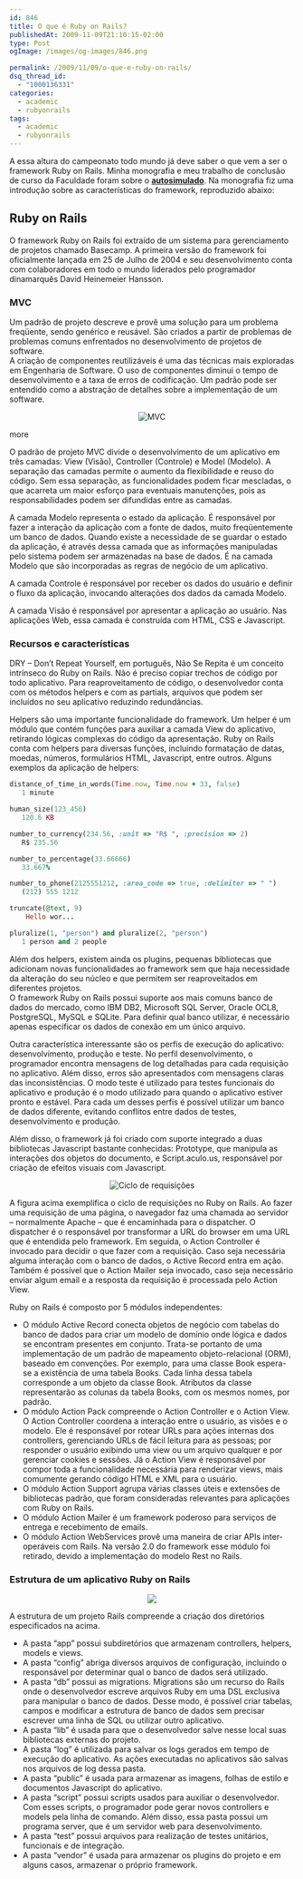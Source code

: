 ```yaml
---
id: 846
title: O que é Ruby on Rails?
publishedAt: 2009-11-09T21:10:15-02:00
type: Post
ogImage: /images/og-images/846.png

permalink: /2009/11/09/o-que-e-ruby-on-rails/
dsq_thread_id:
  - "1000136331"
categories:
  - academic
  - rubyonrails
tags:
  - academic
  - rubyonrails
---
```

A essa altura do campeonato todo mundo já deve saber o que vem a ser o framework Ruby on Rails. Minha monografia e meu trabalho de conclusão de curso da Faculdade foram sobre o [**autosimulado**](http://www.autosimulado.com.br). Na monografia fiz uma introdução sobre as características do framework, reproduzido abaixo:

## Ruby on Rails

O framework Ruby on Rails foi extraído de um sistema para gerenciamento de projetos chamado Basecamp. A primeira versão do framework foi oficialmente lançada em 25 de Julho de 2004 e seu desenvolvimento conta com colaboradores em todo o mundo liderados pelo programador dinamarquês David Heinemeier Hansson.

### MVC

Um padrão de projeto descreve e provê uma solução para um problema freqüente, sendo genérico e reusável. São criados a partir de problemas de problemas comuns enfrentados no desenvolvimento de projetos de software.  
A criação de componentes reutilizáveis é uma das técnicas mais exploradas em Engenharia de Software. O uso de componentes diminui o tempo de desenvolvimento e a taxa de erros de codificação. Um padrão pode ser entendido como a abstração de detalhes sobre a implementação de um software.

<center>
  <img src="/wp-content/uploads/2009/11/imagem20.jpg" alt="MVC" title="MVC" />
</center>


<span className="hidden">more</span>


O padrão de projeto MVC divide o desenvolvimento de um aplicativo em três camadas: View (Visão), Controller (Controle) e Model (Modelo). A separação das camadas permite o aumento da flexibilidade e reuso do código. Sem essa separação, as funcionalidades podem ficar mescladas, o que acarreta um maior esforço para eventuais manutenções, pois as responsabilidades podem ser difundidas entre as camadas.  

A camada Modelo representa o estado da aplicação. É responsável por fazer a interação da aplicação com a fonte de dados, muito freqüentemente um banco de dados. Quando existe a necessidade de se guardar o estado da aplicação, é através dessa camada que as informações manipuladas pelo sistema podem ser armazenadas na base de dados. É na camada Modelo que são incorporadas as regras de negócio de um aplicativo.  

A camada Controle é responsável por receber os dados do usuário e definir o fluxo da aplicação, invocando alterações dos dados da camada Modelo.  

A camada Visão é responsável por apresentar a aplicação ao usuário. Nas aplicações Web, essa camada é construída com HTML, CSS e Javascript.

### Recursos e características

DRY – Don’t Repeat Yourself, em português, Não Se Repita é um conceito intrínseco do Ruby on Rails. Não é preciso copiar trechos de código por todo aplicativo. Para reaproveitamento de código, o desenvolvedor conta com os métodos helpers e com as partials, arquivos que podem ser incluídos no seu aplicativo reduzindo redundâncias.  

Helpers são uma importante funcionalidade do framework. Um helper é um módulo que contém funções para auxiliar a camada View do aplicativo, retirando lógicas complexas do código da apresentação. Ruby on Rails conta com helpers para diversas funções, incluindo formatação de datas, moedas, números, formulários HTML, Javascript, entre outros. Alguns exemplos da aplicação de helpers:

```ruby
distance_of_time_in_words(Time.now, Time.now + 33, false)
   1 minute

human_size(123_456)
   120.6 KB

number_to_currency(234.56, :unit => "R$ ", :precision => 2)
   R$ 235.56

number_to_percentage(33.66666)
   33.667%

number_to_phone(2125551212, :area_code => true, :delimiter => " ")
   (212) 555 1212

truncate(@text, 9)
    Hello wor...

pluralize(1, "person") and pluralize(2, "person")
   1 person and 2 people
```

Além dos helpers, existem ainda os plugins, pequenas bibliotecas que adicionam novas funcionalidades ao framework sem que haja necessidade da alteração do seu núcleo e que permitem ser reaproveitados em diferentes projetos.  
O framework Ruby on Rails possui suporte aos mais comuns banco de dados do mercado, como IBM DB2, Microsoft SQL Server, Oracle OCL8, PostgreSQL, MySQL e SQLite. Para definir qual banco utilizar, é necessário apenas especificar os dados de conexão em um único arquivo.  

Outra característica interessante são os perfis de execução do aplicativo: desenvolvimento, produção e teste. No perfil desenvolvimento, o programador encontra mensagens de log detalhadas para cada requisição no aplicativo. Além disso, erros são apresentados com mensagens claras das inconsistências. O modo teste é utilizado para testes funcionais do aplicativo e produção é o modo utilizado para quando o aplicativo estiver pronto e estável. Para cada um desses perfis é possível utilizar um banco de dados diferente, evitando conflitos entre dados de testes, desenvolvimento e produção.  

Além disso, o framework já foi criado com suporte integrado a duas bibliotecas Javascript bastante conhecidas: Prototype, que manipula as interações dos objetos do documento, e Script.aculo.us, responsável por criação de efeitos visuais com Javascript.

<center>
  <img src="/wp-content/uploads/2009/11/imagem21.jpg" alt="Ciclo de requisições" title="Ciclo de requisições" />
</center>

A figura acima exemplifica o ciclo de requisições no Ruby on Rails. Ao fazer uma requisição de uma página, o navegador faz uma chamada ao servidor – normalmente Apache – que é encaminhada para o dispatcher. O dispatcher é o responsável por transformar a URL do browser em uma URL que é entendida pelo framework. Em seguida, o Action Controller é invocado para decidir o que fazer com a requisição. Caso seja necessária alguma interação com o banco de dados, o Active Record entra em ação. Também é possível que o Action Mailer seja invocado, caso seja necessário enviar algum email e a resposta da requisição é processada pelo Action View.  

Ruby on Rails é composto por 5 módulos independentes:

* O módulo Active Record conecta objetos de negócio com tabelas do banco de dados para criar um modelo de domínio onde lógica e dados se encontram presentes em conjunto. Trata-se portanto de uma implementação de um padrão de mapeamento objeto-relacional (ORM), baseado em convenções. Por exemplo, para uma classe Book espera-se a existência de uma tabela Books. Cada linha dessa tabela corresponde a um objeto da classe Book. Atributos da classe representarão as colunas da tabela Books, com os mesmos nomes, por padrão.
* O módulo Action Pack compreende o Action Controller e o Action View. O Action Controller coordena a interação entre o usuário, as visões e o modelo. Ele é responsável por rotear URLs para ações internas dos controllers, gerenciando URLs de fácil leitura para as pessoas; por responder o usuário exibindo uma view ou um arquivo qualquer e por gerenciar cookies e sessões. Já o Action View é responsável por compor toda a funcionalidade necessária para renderizar views, mais comumente gerando código HTML e XML para o usuário.
* O módulo Action Support agrupa várias classes úteis e extensões de bibliotecas padrão, que foram consideradas relevantes para aplicações com Ruby on Rails.
* O módulo Action Mailer é um framework poderoso para serviços de entrega e recebimento de emails.
* O módulo Action WebServices provê uma maneira de criar APIs inter-operáveis com Rails. Na versão 2.0 do framework esse módulo foi retirado, devido a implementação do modelo Rest no Rails.

### Estrutura de um aplicativo Ruby on Rails

<center>
  <img src="/wp-content/uploads/2009/11/imagem24.jpg" />
</center>

A estrutura de um projeto Rails compreende a criação dos diretórios especificados na acima.

* A pasta “app” possui subdiretórios que armazenam controllers, helpers, models e views.
* A pasta “config” abriga diversos arquivos de configuração, incluindo o responsável por determinar qual o banco de dados será utilizado.
* A pasta “db” possui as migrations. Migrations são um recurso do Rails onde o desenvolvedor escreve arquivos Ruby em uma DSL exclusiva para manipular o banco de dados. Desse modo, é possível criar tabelas, campos e modificar a estrutura de banco de dados sem precisar escrever uma linha de SQL ou utilizar outro aplicativo.
* A pasta “lib” é usada para que o desenvolvedor salve nesse local suas bibliotecas externas do projeto.
* A pasta “log” é utilizada para salvar os logs gerados em tempo de execução do aplicativo. As ações executadas no aplicativos são salvas nos arquivos de log dessa pasta.
* A pasta “public” é usada para armazenar as imagens, folhas de estilo e documentos Javascript do aplicativo.
* A pasta “script” possui scripts usados para auxiliar o desenvolvedor. Com esses scripts, o programador pode gerar novos controllers e models pela linha de comando. Além disso, essa pasta possui um programa server, que é um servidor web para desenvolvimento.
* A pasta “test” possui arquivos para realização de testes unitários, funcionais e de integração.
* A pasta “vendor” é usada para armazenar os plugins do projeto e em alguns casos, armazenar o próprio framework.
